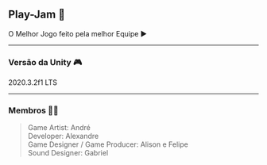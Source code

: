 ## Play-Jam 🚀
O Melhor Jogo feito pela melhor Equipe ▶

---
### Versão da Unity 🎮
2020.3.2f1 LTS

---
### Membros 👨‍💻
> Game Artist: André  
Developer: Alexandre  
Game Designer / Game Producer: Alison e Felipe  
Sound Designer: Gabriel  
